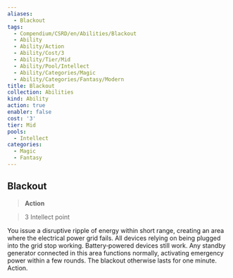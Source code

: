 ```yaml
---
aliases:
  - Blackout
tags:
  - Compendium/CSRD/en/Abilities/Blackout
  - Ability
  - Ability/Action
  - Ability/Cost/3
  - Ability/Tier/Mid
  - Ability/Pool/Intellect
  - Ability/Categories/Magic
  - Ability/Categories/Fantasy/Modern
title: Blackout
collection: Abilities
kind: Ability
action: true
enabler: false
cost: '3'
tier: Mid
pools:
  - Intellect
categories:
  - Magic
  - Fantasy
---
```

## Blackout  
>**Action**    
>3 Intellect point  
  
You issue a disruptive ripple of energy within short range, creating an area where the electrical power grid fails. All devices relying on being plugged into the grid stop working. Battery‑powered devices still work. Any standby generator connected in this area functions normally, activating emergency power within a few rounds. The blackout otherwise lasts for one minute. Action.